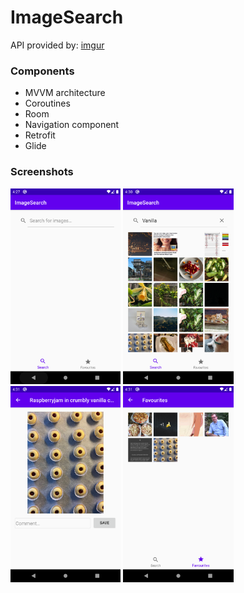 # ImageSearch
API provided by: [imgur](https://imgur.com/)

### Components 
* MVVM architecture
* Coroutines
* Room
* Navigation component
* Retrofit
* Glide

### Screenshots
<img src="device-2020-09-04-162749.png" width=35% height=35%> <img src="device-2020-09-04-163027.png" width=35% height=35%>
<img src="device-2020-09-04-163112.png" width=35% height=35%> <img src="device-2020-09-04-163136.png" width=35% height=35%>
